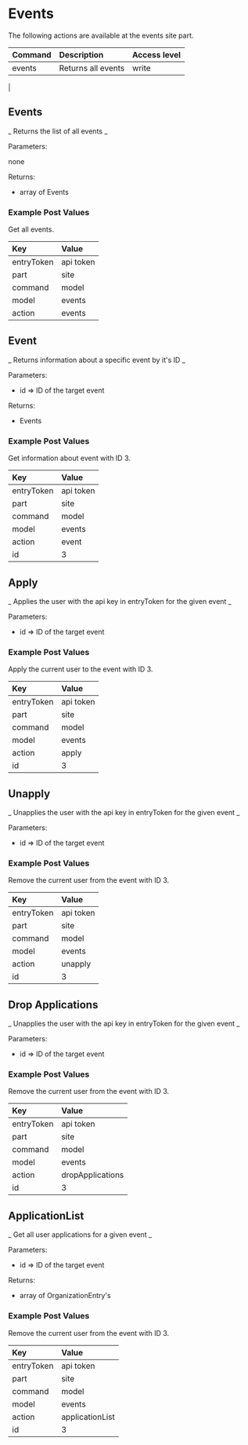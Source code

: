 Events
=====================
The following actions are available at the events site part.

| Command                            | Description                                    | Access level |
| :--------------------------------- |:---------------------------------------------- |:-------------|
| events                             | Returns all events                             | write        |
| 

## Events ##
_  Returns the list of all events  _

Parameters:

none

Returns:

- array of Events

### Example Post Values ###

Get all events.

| Key                                | Value                                          |
| :--------------------------------- |:---------------------------------------------- |
| entryToken                         | api token                                      |
| part                               | site                                           |
| command                            | model                                          |
| model                              | events                                         |
| action                             | events                                         |


## Event ##
_  Returns information about a specific event by it's ID  _

Parameters:

- id => ID of the target event

Returns:

- Events

### Example Post Values ###

Get information about event with ID 3.

| Key                                | Value                                          |
| :--------------------------------- |:---------------------------------------------- |
| entryToken                         | api token                                      |
| part                               | site                                           |
| command                            | model                                          |
| model                              | events                                         |
| action                             | event                                          |
| id                                 | 3                                              |

## Apply ##
_  Applies the user with the api key in entryToken for the given event _

Parameters:

- id => ID of the target event

### Example Post Values ###

Apply the current user to the event with ID 3.

| Key                                | Value                                          |
| :--------------------------------- |:---------------------------------------------- |
| entryToken                         | api token                                      |
| part                               | site                                           |
| command                            | model                                          |
| model                              | events                                         |
| action                             | apply                                          |
| id                                 | 3                                              |

## Unapply ##
_  Unapplies the user with the api key in entryToken for the given event _

Parameters:

- id => ID of the target event

### Example Post Values ###

Remove the current user from the event with ID 3.

| Key                                | Value                                          |
| :--------------------------------- |:---------------------------------------------- |
| entryToken                         | api token                                      |
| part                               | site                                           |
| command                            | model                                          |
| model                              | events                                         |
| action                             | unapply                                        |
| id                                 | 3                                              |


## Drop Applications ##
_  Unapplies the user with the api key in entryToken for the given event _

Parameters:

- id => ID of the target event

### Example Post Values ###

Remove the current user from the event with ID 3.

| Key                                | Value                                          |
| :--------------------------------- |:---------------------------------------------- |
| entryToken                         | api token                                      |
| part                               | site                                           |
| command                            | model                                          |
| model                              | events                                         |
| action                             | dropApplications                               |
| id                                 | 3                                              |

## ApplicationList ##
_  Get all user applications for a given event  _

Parameters:

- id => ID of the target event

Returns:

- array of OrganizationEntry's

### Example Post Values ###

Remove the current user from the event with ID 3.

| Key                                | Value                                          |
| :--------------------------------- |:---------------------------------------------- |
| entryToken                         | api token                                      |
| part                               | site                                           |
| command                            | model                                          |
| model                              | events                                         |
| action                             | applicationList                                |
| id                                 | 3                                              |
